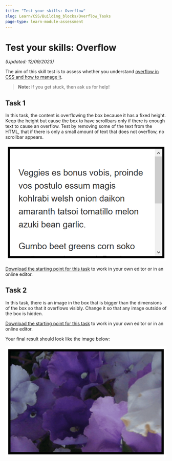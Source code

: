 ```yaml
---
title: "Test your skills: Overflow"
slug: Learn/CSS/Building_blocks/Overflow_Tasks
page-type: learn-module-assessment
---
```


# Test your skills: Overflow

_(Updated: 12/09/2023)_

The aim of this skill test is to assess whether you understand [overflow in CSS and how to manage it](../../resources/css_building_blocks/overflowing_content/README.md).

> **Note:** If you get stuck, then ask us for help!

## Task 1

In this task, the content is overflowing the box because it has a fixed height. Keep the height but cause the box to have scrollbars only if there is enough text to cause an overflow. Test by removing some of the text from the HTML, that if there is only a small amount of text that does not overflow, no scrollbar appears.

![A small box with a border and a vertical scrollbar.](assets/mdn-overflow1.png)

[Download the starting point for this task](assets/overflow-scroll-download.html) to work in your own editor or in an online editor.

## Task 2

In this task, there is an image in the box that is bigger than the dimensions of the box so that it overflows visibly. Change it so that any image outside of the box is hidden.

[Download the starting point for this task](assets/overflow-hidden-download.html) to work in your own editor or in an online editor.

Your final result should look like the image below:

![A box with an image which fills the box but does not spill out the edges.](assets/mdn-overflow2.png)